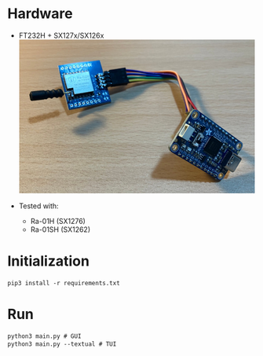 # Hardware
* FT232H + SX127x/SX126x
![Hardware](images/hardware.jpg)

* Tested with:
    * Ra-01H (SX1276)
    * Ra-01SH (SX1262)

# Initialization
```
pip3 install -r requirements.txt
```

# Run
```
python3 main.py # GUI
python3 main.py --textual # TUI
```